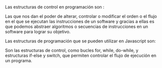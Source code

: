 Las estructuras de control en programación son :

Las que nos dan el poder de alterar, controlar o modificar el orden o el flujo en el que se ejecutan las instrucciones de un software y gracias a ellas es que podemos abstraer algoritmos o secuencias de instrucciones en un software para lograr su objetivo.

Las estructuras de programación que se pueden utilizar en Javascript son:

Son las estructuras de control, como bucles for, while, do-while, y estructuras if-else y switch, que permiten controlar el flujo de ejecución en un programa.
